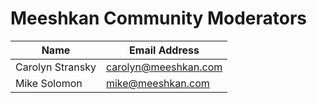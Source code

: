# Meeshkan Community Moderators

| Name              | Email Address           |
| -------------     | -------------           |
| Carolyn Stransky  |  carolyn@meeshkan.com   |
| Mike Solomon      |  mike@meeshkan.com      |